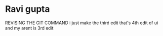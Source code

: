 #  Ravi gupta 
REVISING THE GIT COMMAND
i just make the third edit
that's 4th edit of ui and my arent is 3rd edit

